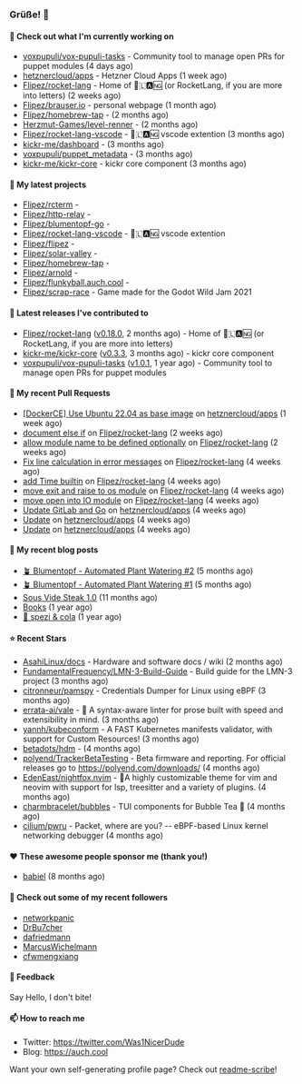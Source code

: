 ### Grüße! 👋

#### 👷 Check out what I'm currently working on

- [voxpupuli/vox-pupuli-tasks](https://github.com/voxpupuli/vox-pupuli-tasks) - Community tool to manage open PRs for puppet modules (4 days ago)
- [hetznercloud/apps](https://github.com/hetznercloud/apps) - Hetzner Cloud Apps (1 week ago)
- [Flipez/rocket-lang](https://github.com/Flipez/rocket-lang) - Home of 🚀🇱🅰🆖 (or RocketLang, if you are more into letters) (2 weeks ago)
- [Flipez/brauser.io](https://github.com/Flipez/brauser.io) - personal webpage (1 month ago)
- [Flipez/homebrew-tap](https://github.com/Flipez/homebrew-tap) -  (2 months ago)
- [Herzmut-Games/level-renner](https://github.com/Herzmut-Games/level-renner) -  (2 months ago)
- [Flipez/rocket-lang-vscode](https://github.com/Flipez/rocket-lang-vscode) - 🚀🇱🅰🆖 vscode extention (3 months ago)
- [kickr-me/dashboard](https://github.com/kickr-me/dashboard) -  (3 months ago)
- [voxpupuli/puppet_metadata](https://github.com/voxpupuli/puppet_metadata) -  (3 months ago)
- [kickr-me/kickr-core](https://github.com/kickr-me/kickr-core) - kickr core component (3 months ago)

#### 🌱 My latest projects

- [Flipez/rcterm](https://github.com/Flipez/rcterm) - 
- [Flipez/http-relay](https://github.com/Flipez/http-relay) - 
- [Flipez/blumentopf-go](https://github.com/Flipez/blumentopf-go) - 
- [Flipez/rocket-lang-vscode](https://github.com/Flipez/rocket-lang-vscode) - 🚀🇱🅰🆖 vscode extention
- [Flipez/flipez](https://github.com/Flipez/flipez) - 
- [Flipez/solar-valley](https://github.com/Flipez/solar-valley) - 
- [Flipez/homebrew-tap](https://github.com/Flipez/homebrew-tap) - 
- [Flipez/arnold](https://github.com/Flipez/arnold) - 
- [Flipez/flunkyball.auch.cool](https://github.com/Flipez/flunkyball.auch.cool) - 
- [Flipez/scrap-race](https://github.com/Flipez/scrap-race) - Game made for the Godot Wild Jam 2021


#### 🔭 Latest releases I've contributed to

- [Flipez/rocket-lang](https://github.com/Flipez/rocket-lang) ([v0.18.0](https://github.com/Flipez/rocket-lang/releases/tag/v0.18.0), 2 months ago) - Home of 🚀🇱🅰🆖 (or RocketLang, if you are more into letters)
- [kickr-me/kickr-core](https://github.com/kickr-me/kickr-core) ([v0.3.3](https://github.com/kickr-me/kickr-core/releases/tag/v0.3.3), 3 months ago) - kickr core component
- [voxpupuli/vox-pupuli-tasks](https://github.com/voxpupuli/vox-pupuli-tasks) ([v1.0.1](https://github.com/voxpupuli/vox-pupuli-tasks/releases/tag/v1.0.1), 1 year ago) - Community tool to manage open PRs for puppet modules

#### 🔨 My recent Pull Requests

- [[DockerCE] Use Ubuntu 22.04 as base image](https://github.com/hetznercloud/apps/pull/63) on [hetznercloud/apps](https://github.com/hetznercloud/apps) (1 week ago)
- [document else if](https://github.com/Flipez/rocket-lang/pull/124) on [Flipez/rocket-lang](https://github.com/Flipez/rocket-lang) (2 weeks ago)
- [allow module name to be defined optionally](https://github.com/Flipez/rocket-lang/pull/123) on [Flipez/rocket-lang](https://github.com/Flipez/rocket-lang) (2 weeks ago)
- [Fix line calculation in error messages](https://github.com/Flipez/rocket-lang/pull/117) on [Flipez/rocket-lang](https://github.com/Flipez/rocket-lang) (4 weeks ago)
- [add Time builtin](https://github.com/Flipez/rocket-lang/pull/113) on [Flipez/rocket-lang](https://github.com/Flipez/rocket-lang) (4 weeks ago)
- [move exit and raise to os module](https://github.com/Flipez/rocket-lang/pull/111) on [Flipez/rocket-lang](https://github.com/Flipez/rocket-lang) (4 weeks ago)
- [move open into IO module](https://github.com/Flipez/rocket-lang/pull/109) on [Flipez/rocket-lang](https://github.com/Flipez/rocket-lang) (4 weeks ago)
- [Update GitLab and Go](https://github.com/hetznercloud/apps/pull/59) on [hetznercloud/apps](https://github.com/hetznercloud/apps) (4 weeks ago)
- [Update](https://github.com/hetznercloud/apps/pull/58) on [hetznercloud/apps](https://github.com/hetznercloud/apps) (4 weeks ago)
- [Update](https://github.com/hetznercloud/apps/pull/57) on [hetznercloud/apps](https://github.com/hetznercloud/apps) (4 weeks ago)

#### 📜 My recent blog posts

- [🪴 Blumentopf - Automated Plant Watering #2](https://auch.cool/posts/2022/blumentopf-2/) (5 months ago)
- [🪴 Blumentopf - Automated Plant Watering #1](https://auch.cool/posts/2022/blumentopf-1/) (5 months ago)
- [Sous Vide Steak 1.0](https://auch.cool/posts/2021/sous-vide/sous-vide-steak-1.0/) (11 months ago)
- [Books](https://auch.cool/books/) (1 year ago)
- [🥤 spezi &amp; cola](https://auch.cool/spezi/) (1 year ago)

#### ⭐ Recent Stars

- [AsahiLinux/docs](https://github.com/AsahiLinux/docs) - Hardware and software docs / wiki (2 months ago)
- [FundamentalFrequency/LMN-3-Build-Guide](https://github.com/FundamentalFrequency/LMN-3-Build-Guide) - Build guide for the LMN-3 project (3 months ago)
- [citronneur/pamspy](https://github.com/citronneur/pamspy) - Credentials Dumper for Linux using eBPF (3 months ago)
- [errata-ai/vale](https://github.com/errata-ai/vale) - :pencil: A syntax-aware linter for prose built with speed and extensibility in mind. (3 months ago)
- [yannh/kubeconform](https://github.com/yannh/kubeconform) - A FAST Kubernetes manifests validator, with support for Custom Resources! (3 months ago)
- [betadots/hdm](https://github.com/betadots/hdm) -  (4 months ago)
- [polyend/TrackerBetaTesting](https://github.com/polyend/TrackerBetaTesting) - Beta firmware and reporting. For official releases go to https://polyend.com/downloads/ (4 months ago)
- [EdenEast/nightfox.nvim](https://github.com/EdenEast/nightfox.nvim) - 🦊A highly customizable theme for vim and neovim with support for lsp, treesitter and a variety of plugins. (4 months ago)
- [charmbracelet/bubbles](https://github.com/charmbracelet/bubbles) - TUI components for Bubble Tea 🫧 (4 months ago)
- [cilium/pwru](https://github.com/cilium/pwru) - Packet, where are you? -- eBPF-based Linux kernel networking debugger (4 months ago)

#### ❤️ These awesome people sponsor me (thank you!)

- [babiel](https://github.com/babiel) (8 months ago)

#### 👯 Check out some of my recent followers

- [networkpanic](https://github.com/networkpanic)
- [DrBu7cher](https://github.com/DrBu7cher)
- [dafriedmann](https://github.com/dafriedmann)
- [MarcusWichelmann](https://github.com/MarcusWichelmann)
- [cfwmengxiang](https://github.com/cfwmengxiang)

#### 💬 Feedback

Say Hello, I don't bite!

#### 📫 How to reach me

- Twitter: https://twitter.com/Was1NicerDude
- Blog: https://auch.cool

Want your own self-generating profile page? Check out [readme-scribe](https://github.com/muesli/readme-scribe)!
